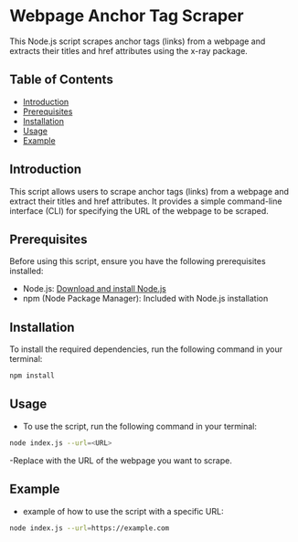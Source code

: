 # Webpage Anchor Tag Scraper

This Node.js script scrapes anchor tags (links) from a webpage and extracts their titles and href attributes using the x-ray package.

## Table of Contents

- [Introduction](#introduction)
- [Prerequisites](#prerequisites)
- [Installation](#installation)
- [Usage](#usage)
- [Example](#example)

## Introduction

This script allows users to scrape anchor tags (links) from a webpage and extract their titles and href attributes. It provides a simple command-line interface (CLI) for specifying the URL of the webpage to be scraped.

## Prerequisites

Before using this script, ensure you have the following prerequisites installed:

- Node.js: [Download and install Node.js](https://nodejs.org/)
- npm (Node Package Manager): Included with Node.js installation

## Installation

To install the required dependencies, run the following command in your terminal:

```bash
npm install
```

## Usage

- To use the script, run the following command in your terminal:

```bash
node index.js --url=<URL>
```
-Replace <URL> with the URL of the webpage you want to scrape.

## Example

- example of how to use the script with a specific URL:

```bash
node index.js --url=https://example.com
```
